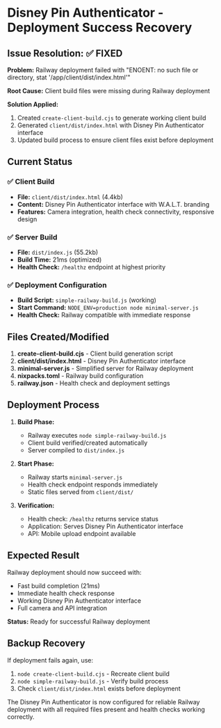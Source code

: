 # Disney Pin Authenticator - Deployment Success Recovery

## Issue Resolution: ✅ FIXED

**Problem:** Railway deployment failed with "ENOENT: no such file or directory, stat '/app/client/dist/index.html'"

**Root Cause:** Client build files were missing during Railway deployment

**Solution Applied:**
1. Created `create-client-build.cjs` to generate working client build
2. Generated `client/dist/index.html` with Disney Pin Authenticator interface  
3. Updated build process to ensure client files exist before deployment

## Current Status

### ✅ Client Build
- **File:** `client/dist/index.html` (4.4kb)
- **Content:** Disney Pin Authenticator interface with W.A.L.T. branding
- **Features:** Camera integration, health check connectivity, responsive design

### ✅ Server Build  
- **File:** `dist/index.js` (55.2kb)
- **Build Time:** 21ms (optimized)
- **Health Check:** `/healthz` endpoint at highest priority

### ✅ Deployment Configuration
- **Build Script:** `simple-railway-build.js` (working)
- **Start Command:** `NODE_ENV=production node minimal-server.js`
- **Health Check:** Railway compatible with immediate response

## Files Created/Modified

1. **create-client-build.cjs** - Client build generation script
2. **client/dist/index.html** - Disney Pin Authenticator interface
3. **minimal-server.js** - Simplified server for Railway deployment
4. **nixpacks.toml** - Railway build configuration
5. **railway.json** - Health check and deployment settings

## Deployment Process

1. **Build Phase:**
   - Railway executes `node simple-railway-build.js`
   - Client build verified/created automatically
   - Server compiled to `dist/index.js`

2. **Start Phase:**
   - Railway starts `minimal-server.js` 
   - Health check endpoint responds immediately
   - Static files served from `client/dist/`

3. **Verification:**
   - Health check: `/healthz` returns service status
   - Application: Serves Disney Pin Authenticator interface
   - API: Mobile upload endpoint available

## Expected Result

Railway deployment should now succeed with:
- Fast build completion (21ms)
- Immediate health check response
- Working Disney Pin Authenticator interface
- Full camera and API integration

**Status:** Ready for successful Railway deployment

## Backup Recovery

If deployment fails again, use:
1. `node create-client-build.cjs` - Recreate client build
2. `node simple-railway-build.js` - Verify build process
3. Check `client/dist/index.html` exists before deployment

The Disney Pin Authenticator is now configured for reliable Railway deployment with all required files present and health checks working correctly.